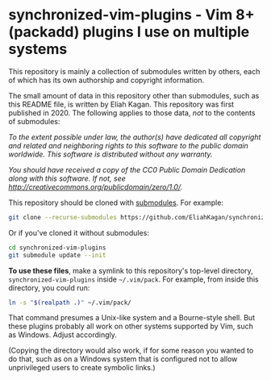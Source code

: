 # synchronized-vim-plugins - Vim 8+ (packadd) plugins I use on multiple systems

This repository is mainly a collection of submodules written by others, each of
which has its own authorship and copyright information.

The small amount of data in this repository other than submodules, such as this
README file, is written by Eliah Kagan. This repository was first published in
2020. The following applies to those data, *not* to the contents of submodules:

*To the extent possible under law, the author(s) have dedicated all copyright
and related and neighboring rights to this software to the public domain
worldwide. This software is distributed without any warranty.*

*You should have received a copy of the CC0 Public Domain Dedication along with
this software. If not, see
<http://creativecommons.org/publicdomain/zero/1.0/>.*

This repository should be cloned with
[submodules](https://git-scm.com/book/en/v2/Git-Tools-Submodules). For example:

```sh
git clone --recurse-submodules https://github.com/EliahKagan/synchronized-vim-plugins
```

Or if you've cloned it without submodules:

```sh
cd synchronized-vim-plugins
git submodule update --init
```

**To use these files**, make a symlink to this repository's top-level
directory, `synchronized-vim-plugins` inside `~/.vim/pack`. For example, from
inside this directory, you could run:

```sh
ln -s "$(realpath .)" ~/.vim/pack/
```

That command presumes a Unix-like system and a Bourne-style shell. But these
plugins probably all work on other systems supported by Vim, such as Windows.
Adjust accordingly.

(Copying the directory would also work, if for some reason you wanted to do
that, such as on a Windows system that is configured not to allow unprivileged
users to create symbolic links.)
